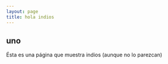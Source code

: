 ```yaml
---
layout: page
title: hola indios
---
```

## uno
Ésta es una página que muestra indios (aunque no lo parezcan)

